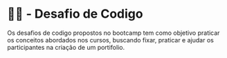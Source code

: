# 👨‍💻 - Desafio de Codigo
Os desafios de codigo propostos no bootcamp tem como objetivo praticar os conceitos abordados nos cursos, buscando fixar, praticar e ajudar os participantes na criação de um portifolio.
